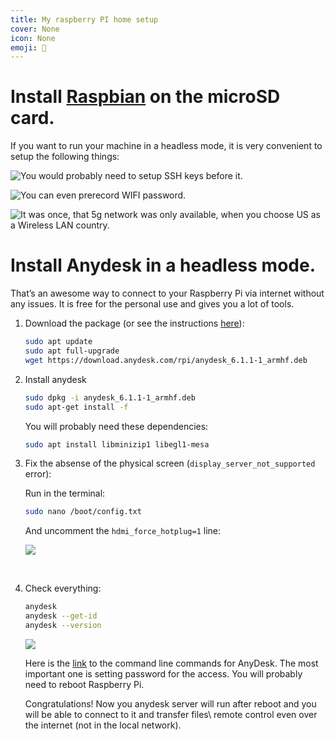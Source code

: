 ```yaml
---
title: My raspberry PI home setup
cover: None
icon: None
emoji: 🍓
---
```


# Install [Raspbian](https://www.raspberrypi.com/software/) on the microSD card.

If you want to run your machine in a headless mode, it is very convenient to setup the following things: 

![You would probably need to setup SSH keys before it.](https://merkulov.top/Other/Notes/My_raspberry_PI_home_setup/Screenshot_2022-05-29_at_13.05.24.png)

![You can even prerecord WIFI password.](https://merkulov.top/Other/Notes/My_raspberry_PI_home_setup/Screenshot_2022-05-29_at_13.05.35.png)

![It was once, that 5g network was only available, when you choose US as a Wireless LAN country.](https://merkulov.top/Other/Notes/My_raspberry_PI_home_setup/Screenshot_2022-05-29_at_13.05.45.png)

# Install Anydesk in a headless mode.

That’s an awesome way to connect to your Raspberry Pi via internet without any issues. It is free for the personal use and gives you a lot of tools.

1. Download the package (or see the instructions [here](http://deb.anydesk.com/howto.html)):

	```bash
	sudo apt update
	sudo apt full-upgrade
	wget https://download.anydesk.com/rpi/anydesk_6.1.1-1_armhf.deb
	```

1. Install anydesk

	```bash
	sudo dpkg -i anydesk_6.1.1-1_armhf.deb
	sudo apt-get install -f
	```

	You will probably need these dependencies:

	```bash
	sudo apt install libminizip1 libegl1-mesa
	```

1. Fix the absense of the physical screen (`display_server_not_supported` error):

	Run in the terminal:

	```bash
	sudo nano /boot/config.txt
	```

	And uncomment the `hdmi_force_hotplug=1` line:

	![](https://merkulov.top/Other/Notes/My_raspberry_PI_home_setup/Screenshot_2022-05-29_at_14.22.36.png)

	<br/>

1. Check everything:

	```bash
	anydesk
	anydesk --get-id
	anydesk --version
	```

	![](https://merkulov.top/Other/Notes/My_raspberry_PI_home_setup/Screenshot_2022-05-29_at_14.45.33.png)

	Here is the [link](https://support.anydesk.com/knowledge/command-line-interface-for-linux#installation-commands) to the command line commands for AnyDesk. The most important one is setting password for the access. You will probably need to reboot Raspberry Pi.

	Congratulations! Now you anydesk server will run after reboot and you will be able to connect to it and transfer files\ remote control even over the internet (not in the local network).
